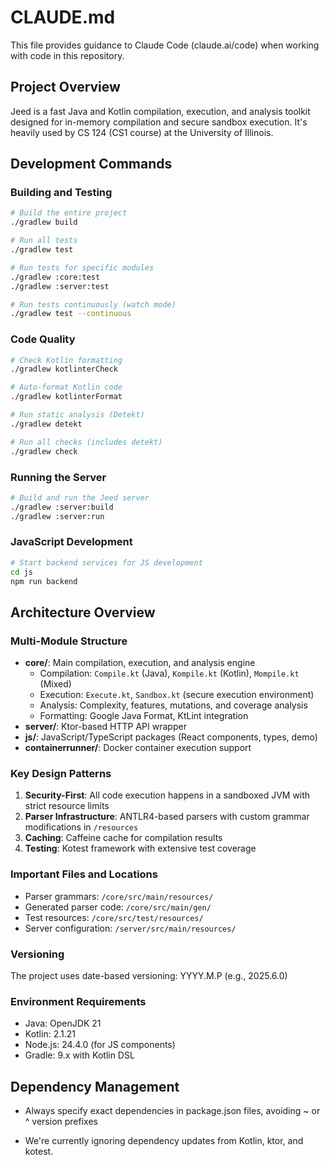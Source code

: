 # CLAUDE.md

This file provides guidance to Claude Code (claude.ai/code) when working with code in this repository.

## Project Overview

Jeed is a fast Java and Kotlin compilation, execution, and analysis toolkit designed for in-memory compilation and secure sandbox execution. It's heavily used by CS 124 (CS1 course) at the University of Illinois.

## Development Commands

### Building and Testing
```bash
# Build the entire project
./gradlew build

# Run all tests
./gradlew test

# Run tests for specific modules
./gradlew :core:test
./gradlew :server:test

# Run tests continuously (watch mode)
./gradlew test --continuous
```

### Code Quality
```bash
# Check Kotlin formatting
./gradlew kotlinterCheck

# Auto-format Kotlin code
./gradlew kotlinterFormat

# Run static analysis (Detekt)
./gradlew detekt

# Run all checks (includes detekt)
./gradlew check
```

### Running the Server
```bash
# Build and run the Jeed server
./gradlew :server:build
./gradlew :server:run
```

### JavaScript Development
```bash
# Start backend services for JS development
cd js
npm run backend
```

## Architecture Overview

### Multi-Module Structure
- **core/**: Main compilation, execution, and analysis engine
  - Compilation: `Compile.kt` (Java), `Kompile.kt` (Kotlin), `Mompile.kt` (Mixed)
  - Execution: `Execute.kt`, `Sandbox.kt` (secure execution environment)
  - Analysis: Complexity, features, mutations, and coverage analysis
  - Formatting: Google Java Format, KtLint integration
- **server/**: Ktor-based HTTP API wrapper
- **js/**: JavaScript/TypeScript packages (React components, types, demo)
- **containerrunner/**: Docker container execution support

### Key Design Patterns
1. **Security-First**: All code execution happens in a sandboxed JVM with strict resource limits
2. **Parser Infrastructure**: ANTLR4-based parsers with custom grammar modifications in `/resources`
3. **Caching**: Caffeine cache for compilation results
4. **Testing**: Kotest framework with extensive test coverage

### Important Files and Locations
- Parser grammars: `/core/src/main/resources/`
- Generated parser code: `/core/src/main/gen/`
- Test resources: `/core/src/test/resources/`
- Server configuration: `/server/src/main/resources/`

### Versioning
The project uses date-based versioning: YYYY.M.P (e.g., 2025.6.0)

### Environment Requirements
- Java: OpenJDK 21
- Kotlin: 2.1.21
- Node.js: 24.4.0 (for JS components)
- Gradle: 9.x with Kotlin DSL

## Dependency Management

- Always specify exact dependencies in package.json files, avoiding ~ or ^ version prefixes

- We're currently ignoring dependency updates from Kotlin, ktor, and kotest.

